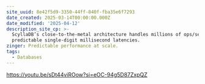```yaml
---
site_uuid: 8e42f5d9-3350-44ff-840f-fba35e6f7293
date_created: 2025-03-14T00:00:00.000Z
date_modified: '2025-04-12'
description_site_cp: >-
  ScyllaDB’s close-to-the-metal architecture handles millions of ops/sec with
  predictable single-digit millisecond latencies.
zinger: Predictable performance at scale.
tags:
  - Databases
---
```







































https://youtu.be/sDt44viROow?si=eOC-94g5D87ZxpQZ